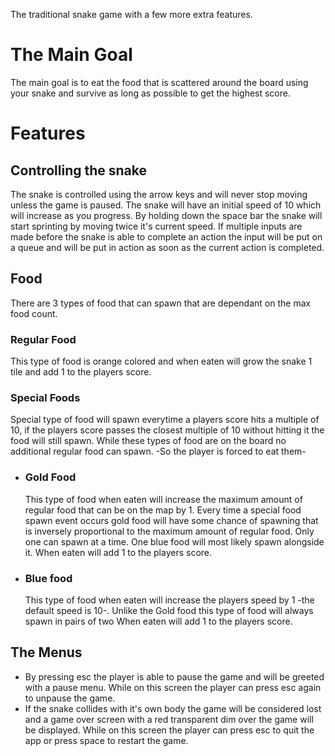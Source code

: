 The traditional snake game with a few more extra features.
# The Main Goal
The main goal is to eat the food that is scattered around the board using your snake and survive as long as possible to get the highest score.
# Features
## Controlling the snake
The snake is controlled using the arrow keys and will never stop moving unless the game is paused.
The snake will have an initial speed of 10 which will increase as you progress.
By holding down the space bar the snake will start sprinting by moving twice it's current speed.
If multiple inputs are made before the snake is able to complete an action the input will be put on a queue and will be put in action as soon as the current action is completed.
## Food
There are 3 types of food that can spawn that are dependant on the max food count.
### Regular Food
This type of food is orange colored and when eaten will grow the snake 1 tile and add 1 to the players score.
### Special Foods
Special type of food will spawn everytime a players score hits a multiple of 10, if the players score passes the closest multiple of 10 without hitting it the food will still spawn.
While these types of food are on the board no additional regular food can spawn. -So the player is forced to eat them-
- ### Gold Food
  This type of food when eaten will increase the maximum amount of regular food that can be on the map by 1.
  Every time a special food spawn event occurs gold food will have some chance of spawning that is inversely proportional to the maximum amount of regular food.
  Only one can spawn at a time.
  One blue food will most likely spawn alongside it.
  When eaten will add 1 to the players score.
- ### Blue food
  This type of food when eaten will increase the players speed by 1 -the default speed is 10-.
  Unlike the Gold food this type of food will always spawn in pairs of two
  When eaten will add 1 to the players score.
## The Menus
- By pressing esc the player is able to pause the game and will be greeted with a pause menu. While on this screen the player can press esc again to unpause the game.
- If the snake collides with it's own body the game will be considered lost and a game over screen with a red transparent dim over the game will be displayed. While on this screen the player can press esc to quit the app or press space to restart the game.
